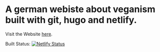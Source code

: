 # A german webiste about veganism built with git, hugo and netlify.

Visit the Website <a href="https://dieses-veganismus.de" target="_blank">here</a>.

Built Status: [![Netlify Status](https://api.netlify.com/api/v1/badges/2a5c0725-1bdc-4f5e-8696-fefa7e6cd6d1/deploy-status)](https://app.netlify.com/sites/elegant-wiles-5ad52c/deploys)

